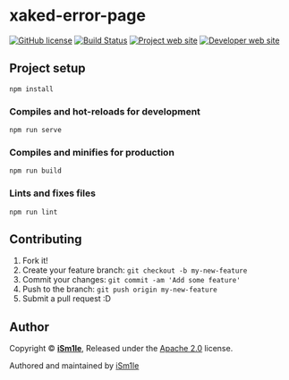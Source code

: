 # xaked-error-page

[![GitHub license](https://img.shields.io/github/license/xaked/error-page.svg?longCache=true&style=flat-square)](https://raw.githubusercontent.com/xaked/error-page/master/LICENSE)
[![Build Status](https://travis-ci.com/xaked/error-page.svg?branch=live&longCache=true&style=flat-square)](https://travis-ci.com/xaked/error-page)
[![Project web site](https://img.shields.io/badge/Project%20site-sc.xaked.com-blue.svg?longCache=true&style=flat-square)](https://sc.xaked.com/)
[![Developer web site](https://img.shields.io/badge/Developer%20site-xaked.com-blue.svg?longCache=true&style=flat-square)](https://xaked.com/)

## Project setup
```
npm install
```

### Compiles and hot-reloads for development
```
npm run serve
```

### Compiles and minifies for production
```
npm run build
```

### Lints and fixes files
```
npm run lint
```

## Contributing

1. Fork it!
2. Create your feature branch: `git checkout -b my-new-feature`
3. Commit your changes: `git commit -am 'Add some feature'`
4. Push to the branch: `git push origin my-new-feature`
5. Submit a pull request :D

## Author

Copyright © **[iSm1le](https://github.com/iSm1le/)**, Released under the [Apache 2.0](https://github.com/xaked/error-page/blob/master/LICENSE) license.

Authored and maintained by [iSm1le](https://github.com/iSm1le)
